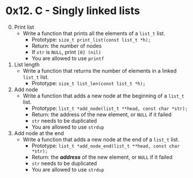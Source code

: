 # 0x12. C - Singly linked lists

0. Print list
	- Write a function that prints all the elements of a `list_t` list.
		- Prototype: `size_t print_list(const list_t *h);`
		- Return: the number of nodes
		- If `str` is `NULL`, print `[0] (nil)`
		- You are allowed to use `printf`
1. List length
	- Write a function that returns the number of elements in a linked `list_t` list.
		- Prototype: `size_t list_len(const list_t *h);`
2. Add node
	- Write a function that adds a new node at the beginning of a `list_t` list.
		- Prototype: `list_t *add_node(list_t **head, const char *str);`
		- Return: the address of the new element, or `NULL` if it failed
		- `str` needs to be duplicated
		- You are allowed to use `strdup`
3. Add node at the end
	- Write a function that adds a new node at the end of a `list_t` list.
		- Prototype: `list_t *add_node_end(list_t **head, const char *str);`
		- Return: the ***address*** of the new element, or `NULL` if it failed
		- `str` needs to be duplicated
		- You are allowed to use `strdup`
